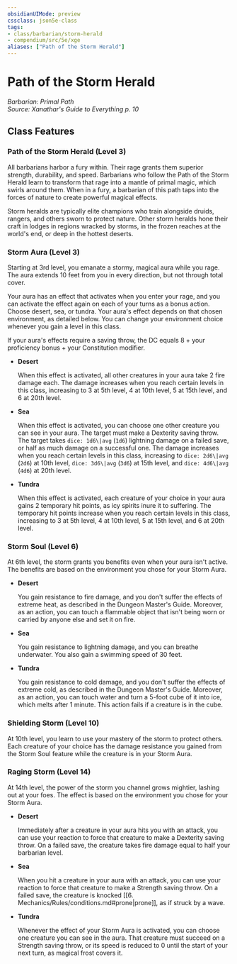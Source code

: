 ```yaml
---
obsidianUIMode: preview
cssclass: json5e-class
tags:
- class/barbarian/storm-herald
- compendium/src/5e/xge
aliases: ["Path of the Storm Herald"]
---
```

# Path of the Storm Herald
*Barbarian: Primal Path*  
*Source: Xanathar's Guide to Everything p. 10*  


## Class Features

### Path of the Storm Herald (Level 3)

All barbarians harbor a fury within. Their rage grants them superior strength, durability, and speed. Barbarians who follow the Path of the Storm Herald learn to transform that rage into a mantle of primal magic, which swirls around them. When in a fury, a barbarian of this path taps into the forces of nature to create powerful magical effects.

Storm heralds are typically elite champions who train alongside druids, rangers, and others sworn to protect nature. Other storm heralds hone their craft in lodges in regions wracked by storms, in the frozen reaches at the world's end, or deep in the hottest deserts.

### Storm Aura (Level 3)

Starting at 3rd level, you emanate a stormy, magical aura while you rage. The aura extends 10 feet from you in every direction, but not through total cover.

Your aura has an effect that activates when you enter your rage, and you can activate the effect again on each of your turns as a bonus action. Choose desert, sea, or tundra. Your aura's effect depends on that chosen environment, as detailed below. You can change your environment choice whenever you gain a level in this class.

If your aura's effects require a saving throw, the DC equals 8 + your proficiency bonus + your Constitution modifier.

- **Desert**  

    When this effect is activated, all other creatures in your aura take 2 fire damage each. The damage increases when you reach certain levels in this class, increasing to 3 at 5th level, 4 at 10th level, 5 at 15th level, and 6 at 20th level.  

- **Sea**  

    When this effect is activated, you can choose one other creature you can see in your aura. The target must make a Dexterity saving throw. The target takes `dice: 1d6\|avg` (`1d6`) lightning damage on a failed save, or half as much damage on a successful one. The damage increases when you reach certain levels in this class, increasing to `dice: 2d6\|avg` (`2d6`) at 10th level, `dice: 3d6\|avg` (`3d6`) at 15th level, and `dice: 4d6\|avg` (`4d6`) at 20th level.  

- **Tundra**  

    When this effect is activated, each creature of your choice in your aura gains 2 temporary hit points, as icy spirits inure it to suffering. The temporary hit points increase when you reach certain levels in this class, increasing to 3 at 5th level, 4 at 10th level, 5 at 15th level, and 6 at 20th level.  

### Storm Soul (Level 6)

At 6th level, the storm grants you benefits even when your aura isn't active. The benefits are based on the environment you chose for your Storm Aura.

- **Desert**  

    You gain resistance to fire damage, and you don't suffer the effects of extreme heat, as described in the Dungeon Master's Guide. Moreover, as an action, you can touch a flammable object that isn't being worn or carried by anyone else and set it on fire.  

- **Sea**  

    You gain resistance to lightning damage, and you can breathe underwater. You also gain a swimming speed of 30 feet.  

- **Tundra**  

    You gain resistance to cold damage, and you don't suffer the effects of extreme cold, as described in the Dungeon Master's Guide. Moreover, as an action, you can touch water and turn a 5-foot cube of it into ice, which melts after 1 minute. This action fails if a creature is in the cube.  

### Shielding Storm (Level 10)

At 10th level, you learn to use your mastery of the storm to protect others. Each creature of your choice has the damage resistance you gained from the Storm Soul feature while the creature is in your Storm Aura.

### Raging Storm (Level 14)

At 14th level, the power of the storm you channel grows mightier, lashing out at your foes. The effect is based on the environment you chose for your Storm Aura.

- **Desert**  

    Immediately after a creature in your aura hits you with an attack, you can use your reaction to force that creature to make a Dexterity saving throw. On a failed save, the creature takes fire damage equal to half your barbarian level.  

- **Sea**  

    When you hit a creature in your aura with an attack, you can use your reaction to force that creature to make a Strength saving throw. On a failed save, the creature is knocked [[6. Mechanics/Rules/conditions.md#prone\|prone]], as if struck by a wave.  

- **Tundra**  

    Whenever the effect of your Storm Aura is activated, you can choose one creature you can see in the aura. That creature must succeed on a Strength saving throw, or its speed is reduced to 0 until the start of your next turn, as magical frost covers it.